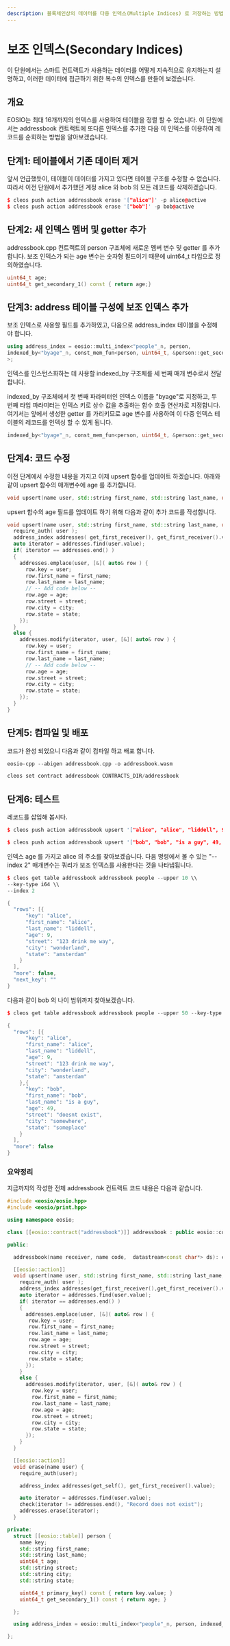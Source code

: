 ```yaml
---
description: 블록체인상의 데이터를 다중 인덱스(Multiple Indices) 로 저장하는 방법
---
```


# 보조 인덱스(Secondary Indices)

이 단원에서는 스마트 컨트랙트가 사용하는 데이터를 어떻게 지속적으로 유지하는지 설명하고, 이러한 데이터에 접근하기 위한 복수의 인덱스를 만들어 보겠습니다.

## 개요

EOSIO는 최대 16개까지의 인덱스를 사용하여 테이블을 정렬 할 수 있습니다. 이 단원에서는 addressbook 컨트랙트에 또다른 인덱스를 추가한 다음 이 인덱스를 이용하여 레코드를 순회하는 방법을 알아보겠습니다.

## 단계1: 테이블에서 기존 데이터 제거

앞서 언급했듯이, 테이블이 데이터를 가지고 있다면 테이블 구조를 수정할 수 없습니다. 따라서 이전 단원에서 추가했던 계정 alice 와 bob 의 모든 레코드를 삭제하겠습니다.

```cpp
$ cleos push action addressbook erase '["alice"]' -p alice@active
$ cleos push action addressbook erase '["bob"]' -p bob@active
```

## 단계2: 새 인덱스 멤버 및 getter 추가

addressbook.cpp 컨트랙트의 person 구조체에 새로운 멤버 변수 및 getter 를 추가합니다. 보조 인덱스가 되는 age 변수는 숫자형 필드이기 때문에 uint64\_t 타입으로 정의하였습니다.

```cpp
uint64_t age;
uint64_t get_secondary_1() const { return age;} 
```

## 단계3: address 테이블 구성에 보조 인덱스 추가

보조 인덱스로 사용할 필드를 추가하였고, 다음으로 address\_index 테이블을 수정해야 합니다.

```cpp
using address_index = eosio::multi_index<"people"_n, person,
indexed_by<"byage"_n, const_mem_fun<person, uint64_t, &person::get_secondary_1>>
>;
```

인덱스를 인스턴스화하는 데 사용할 indexed\_by 구조체를 세 번째 매개 변수로서 전달합니다.

indexed\_by 구조체에서 첫 번째 파라미터인 인덱스 이름을 "byage"로 지정하고, 두 번째 타입 파라미터는 인덱스 키로 상수 값을 추출하는 함수 호출 연산자로 지정합니다. 여기서는 앞에서 생성한 getter 를 가리키므로 age 변수를 사용하여 이 다중 인덱스 테이블의 레코드를 인덱싱 할 수 있게 됩니다.

```cpp
indexed_by<"byage"_n, const_mem_fun<person, uint64_t, &person::get_secondary_1>>
```

## 단계4: 코드 수정

이전 단계에서 수정한 내용을 가지고 이제 upsert 함수를 업데이트 하겠습니다. 아래와 같이 upsert 함수의 매개변수에 age 를 추가합니다.

```cpp
void upsert(name user, std::string first_name, std::string last_name, uint64_t age, std::string street, std::string city, std::string state)
```

upsert 함수의 age 필드를 업데이트 하기 위해 다음과 같이 추가 코드를 작성합니다.

```cpp
void upsert(name user, std::string first_name, std::string last_name, uint64_t age, std::string street, std::string city, std::string state) {
  require_auth( user );
  address_index addresses( get_first_receiver(), get_first_receiver().value);
  auto iterator = addresses.find(user.value);
  if( iterator == addresses.end() )
  {
    addresses.emplace(user, [&]( auto& row ) {
      row.key = user;
      row.first_name = first_name;
      row.last_name = last_name;
      // -- Add code below --
      row.age = age;
      row.street = street;
      row.city = city;
      row.state = state;
    });
  }
  else {
    addresses.modify(iterator, user, [&]( auto& row ) {
      row.key = user;
      row.first_name = first_name;
      row.last_name = last_name;
      // -- Add code below --
      row.age = age;
      row.street = street;
      row.city = city;
      row.state = state;
    });
  }
}
```

## 단계5: 컴파일 및 배포

코드가 완성 되었으니 다음과 같이 컴파일 하고 배포 합니다.

```cpp
eosio-cpp --abigen addressbook.cpp -o addressbook.wasm
```

```cpp
cleos set contract addressbook CONTRACTS_DIR/addressbook
```

## 단계6: 테스트

레코드를 삽입해 봅시다.

```cpp
$ cleos push action addressbook upsert '["alice", "alice", "liddell", 9, "123 drink me way", "wonderland", "amsterdam"]' -p alice@active

$ cleos push action addressbook upsert '["bob", "bob", "is a guy", 49, "doesnt exist", "somewhere", "someplace"]' -p bob@active
```

인덱스 age 를 가지고 alice 의 주소를 찾아보겠습니다. 다음 명령에서 볼 수 있는 "--index 2" 매개변수는 쿼리가 보조 인덱스를 사용한다는 것을 나타냅됩니다.

```cpp
$ cleos get table addressbook addressbook people --upper 10 \\
--key-type i64 \\
--index 2

{
  "rows": [{
      "key": "alice",
      "first_name": "alice",
      "last_name": "liddell",
      "age": 9,
      "street": "123 drink me way",
      "city": "wonderland",
      "state": "amsterdam"
    }
  ],
  "more": false,
  "next_key": ""
}
```

다음과 같이 bob 의 나이 범위까지 찾아보겠습니다.

```cpp
$ cleos get table addressbook addressbook people --upper 50 --key-type i64 --index 2

{
  "rows": [{
      "key": "alice",
      "first_name": "alice",
      "last_name": "liddell",
      "age": 9,
      "street": "123 drink me way",
      "city": "wonderland",
      "state": "amsterdam"
    },{
      "key": "bob",
      "first_name": "bob",
      "last_name": "is a guy",
      "age": 49,
      "street": "doesnt exist",
      "city": "somewhere",
      "state": "someplace"
    }
  ],
  "more": false
}
```

### 요약정리

지금까지의 작성한 전체 addressbook 컨트랙트 코드 내용은 다음과 같습니다.

```cpp
#include <eosio/eosio.hpp>
#include <eosio/print.hpp>

using namespace eosio;

class [[eosio::contract("addressbook")]] addressbook : public eosio::contract {

public:

  addressbook(name receiver, name code,  datastream<const char*> ds): contract(receiver, code, ds) {}

  [[eosio::action]]
  void upsert(name user, std::string first_name, std::string last_name, uint64_t age, std::string street, std::string city, std::string state) {
    require_auth( user );
    address_index addresses(get_first_receiver(),get_first_receiver().value);
    auto iterator = addresses.find(user.value);
    if( iterator == addresses.end() )
    {
      addresses.emplace(user, [&]( auto& row ) {
       row.key = user;
       row.first_name = first_name;
       row.last_name = last_name;
       row.age = age;
       row.street = street;
       row.city = city;
       row.state = state;
      });
    }
    else {
      addresses.modify(iterator, user, [&]( auto& row ) {
        row.key = user;
        row.first_name = first_name;
        row.last_name = last_name;
        row.age = age;
        row.street = street;
        row.city = city;
        row.state = state;
      });
    }
  }

  [[eosio::action]]
  void erase(name user) {
    require_auth(user);

    address_index addresses(get_self(), get_first_receiver().value);

    auto iterator = addresses.find(user.value);
    check(iterator != addresses.end(), "Record does not exist");
    addresses.erase(iterator);
  }

private:
  struct [[eosio::table]] person {
    name key;
    std::string first_name;
    std::string last_name;
    uint64_t age;
    std::string street;
    std::string city;
    std::string state;

    uint64_t primary_key() const { return key.value; }
    uint64_t get_secondary_1() const { return age; }

  };

  using address_index = eosio::multi_index<"people"_n, person, indexed_by<"byage"_n, const_mem_fun<person, uint64_t, &person::get_secondary_1>>>;

};
```

